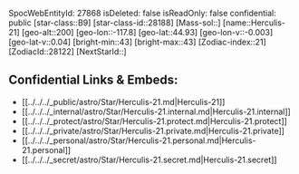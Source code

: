 ﻿---
location: [44.93,-117.8,200]
type: Station
tags:
- astro/Star

---
SpocWebEntityId: 27868
isDeleted: false
isReadOnly: false
confidential: public
[star-class::B9]
[star-class-id::28188]
[Mass-sol::]
[name::Herculis-21]
[geo-alt::200]
[geo-lon::-117.8]
[geo-lat::44.93]
[geo-lon-v::-0.003]
[geo-lat-v::0.04]
[bright-min::43]
[bright-max::43]
[Zodiac-index::21]
[ZodiacId::28122]
[NextStarId::]



## Confidential Links & Embeds: 
- [[../../../_public/astro/Star/Herculis-21.md|Herculis-21]] 
- [[../../../_internal/astro/Star/Herculis-21.internal.md|Herculis-21.internal]] 
- [[../../../_protect/astro/Star/Herculis-21.protect.md|Herculis-21.protect]] 
- [[../../../_private/astro/Star/Herculis-21.private.md|Herculis-21.private]] 
- [[../../../_personal/astro/Star/Herculis-21.personal.md|Herculis-21.personal]] 
- [[../../../_secret/astro/Star/Herculis-21.secret.md|Herculis-21.secret]]

